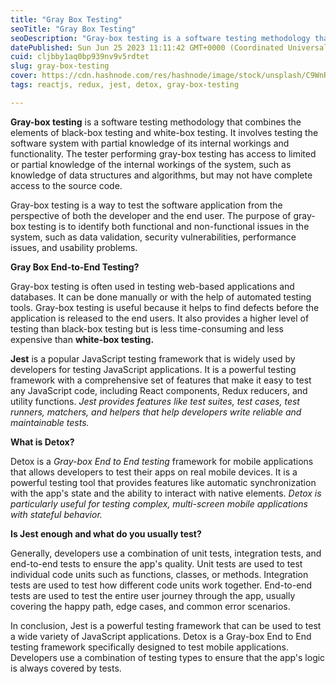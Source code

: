 ```yaml
---
title: "Gray Box Testing"
seoTitle: "Gray Box Testing"
seoDescription: "Gray-box testing is a software testing methodology that combines the elements of black-box testing and white-box testing. It involves testing the software"
datePublished: Sun Jun 25 2023 11:11:42 GMT+0000 (Coordinated Universal Time)
cuid: cljbby1aq0bp939nv9v5rdtet
slug: gray-box-testing
cover: https://cdn.hashnode.com/res/hashnode/image/stock/unsplash/C9WnRj-CZEk/upload/3922bed435986ef6eecbd90001fbd4cb.jpeg
tags: reactjs, redux, jest, detox, gray-box-testing

---
```


**Gray-box testing** is a software testing methodology that combines the elements of black-box testing and white-box testing. It involves testing the software system with partial knowledge of its internal workings and functionality. The tester performing gray-box testing has access to limited or partial knowledge of the internal workings of the system, such as knowledge of data structures and algorithms, but may not have complete access to the source code.

Gray-box testing is a way to test the software application from the perspective of both the developer and the end user. The purpose of gray-box testing is to identify both functional and non-functional issues in the system, such as data validation, security vulnerabilities, performance issues, and usability problems.

**Gray Box End-to-End Testing?**

Gray-box testing is often used in testing web-based applications and databases. It can be done manually or with the help of automated testing tools. Gray-box testing is useful because it helps to find defects before the application is released to the end users. It also provides a higher level of testing than black-box testing but is less time-consuming and less expensive than **white-box testing.**

**Jest** is a popular JavaScript testing framework that is widely used by developers for testing JavaScript applications. It is a powerful testing framework with a comprehensive set of features that make it easy to test any JavaScript code, including React components, Redux reducers, and utility functions. *Jest provides features like test suites, test cases, test runners, matchers, and helpers that help developers write reliable and maintainable tests.*

**What is Detox?**

Detox is a *Gray-box End to End testing* framework for mobile applications that allows developers to test their apps on real mobile devices. It is a powerful testing tool that provides features like automatic synchronization with the app's state and the ability to interact with native elements. *Detox is particularly useful for testing complex, multi-screen mobile applications with stateful behavior.*

**Is Jest enough and what do you usually test?**

Generally, developers use a combination of unit tests, integration tests, and end-to-end tests to ensure the app's quality. Unit tests are used to test individual code units such as functions, classes, or methods. Integration tests are used to test how different code units work together. End-to-end tests are used to test the entire user journey through the app, usually covering the happy path, edge cases, and common error scenarios.

In conclusion, Jest is a powerful testing framework that can be used to test a wide variety of JavaScript applications. Detox is a Gray-box End to End testing framework specifically designed to test mobile applications. Developers use a combination of testing types to ensure that the app's logic is always covered by tests.